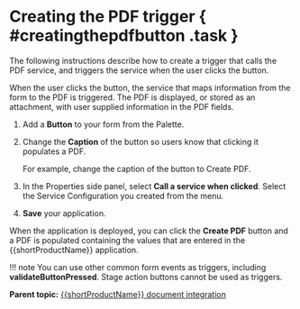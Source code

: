 # Creating the PDF trigger { #creatingthepdfbutton .task }

The following instructions describe how to create a trigger that calls the PDF service, and triggers the service when the user clicks the button.

When the user clicks the button, the service that maps information from the form to the PDF is triggered. The PDF is displayed, or stored as an attachment, with user supplied information in the PDF fields.

1.  Add a **Button** to your form from the Palette.

2.  Change the **Caption** of the button so users know that clicking it populates a PDF.

    For example, change the caption of the button to Create PDF.

3.  In the Properties side panel, select **Call a service when clicked**. Select the Service Configuration you created from the menu.

4.  **Save** your application.


When the application is deployed, you can click the **Create PDF** button and a PDF is populated containing the values that are entered in the {{shortProductName}} application.

!!! note
    You can use other common form events as triggers, including **validateButtonPressed**. Stage action buttons cannot be used as triggers.

**Parent topic:** [{{shortProductName}} document integration](di_pop_doc_with_app_data.md)

